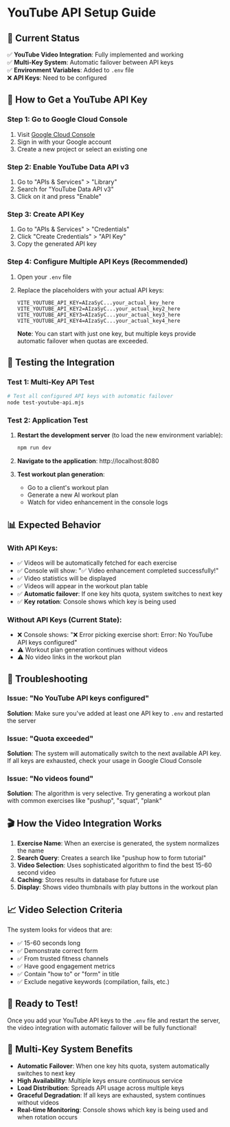 # YouTube API Setup Guide

## 🎯 **Current Status**

✅ **YouTube Video Integration**: Fully implemented and working  
✅ **Multi-Key System**: Automatic failover between API keys  
✅ **Environment Variables**: Added to `.env` file  
❌ **API Keys**: Need to be configured  

## 🔑 **How to Get a YouTube API Key**

### Step 1: Go to Google Cloud Console
1. Visit [Google Cloud Console](https://console.cloud.google.com/)
2. Sign in with your Google account
3. Create a new project or select an existing one

### Step 2: Enable YouTube Data API v3
1. Go to "APIs & Services" > "Library"
2. Search for "YouTube Data API v3"
3. Click on it and press "Enable"

### Step 3: Create API Key
1. Go to "APIs & Services" > "Credentials"
2. Click "Create Credentials" > "API Key"
3. Copy the generated API key

### Step 4: Configure Multiple API Keys (Recommended)
1. Open your `.env` file
2. Replace the placeholders with your actual API keys:
   ```
   VITE_YOUTUBE_API_KEY=AIzaSyC...your_actual_key_here
   VITE_YOUTUBE_API_KEY2=AIzaSyC...your_actual_key2_here
   VITE_YOUTUBE_API_KEY3=AIzaSyC...your_actual_key3_here
   VITE_YOUTUBE_API_KEY4=AIzaSyC...your_actual_key4_here
   ```
   
   **Note**: You can start with just one key, but multiple keys provide automatic failover when quotas are exceeded.

## 🧪 **Testing the Integration**

### Test 1: Multi-Key API Test
```bash
# Test all configured API keys with automatic failover
node test-youtube-api.mjs
```

### Test 2: Application Test
1. **Restart the development server** (to load the new environment variable):
   ```bash
   npm run dev
   ```

2. **Navigate to the application**: http://localhost:8080

3. **Test workout plan generation**:
   - Go to a client's workout plan
   - Generate a new AI workout plan
   - Watch for video enhancement in the console logs

## 📊 **Expected Behavior**

### With API Keys:
- ✅ Videos will be automatically fetched for each exercise
- ✅ Console will show: "✅ Video enhancement completed successfully!"
- ✅ Video statistics will be displayed
- ✅ Videos will appear in the workout plan table
- ✅ **Automatic failover**: If one key hits quota, system switches to next key
- ✅ **Key rotation**: Console shows which key is being used

### Without API Keys (Current State):
- ❌ Console shows: "❌ Error picking exercise short: Error: No YouTube API keys configured"
- ⚠️ Workout plan generation continues without videos
- ⚠️ No video links in the workout plan

## 🔧 **Troubleshooting**

### Issue: "No YouTube API keys configured"
**Solution**: Make sure you've added at least one API key to `.env` and restarted the server

### Issue: "Quota exceeded"
**Solution**: The system will automatically switch to the next available API key. If all keys are exhausted, check your usage in Google Cloud Console

### Issue: "No videos found"
**Solution**: The algorithm is very selective. Try generating a workout plan with common exercises like "pushup", "squat", "plank"

## 🎬 **How the Video Integration Works**

1. **Exercise Name**: When an exercise is generated, the system normalizes the name
2. **Search Query**: Creates a search like "pushup how to form tutorial"
3. **Video Selection**: Uses sophisticated algorithm to find the best 15-60 second video
4. **Caching**: Stores results in database for future use
5. **Display**: Shows video thumbnails with play buttons in the workout plan

## 📈 **Video Selection Criteria**

The system looks for videos that are:
- ✅ 15-60 seconds long
- ✅ Demonstrate correct form
- ✅ From trusted fitness channels
- ✅ Have good engagement metrics
- ✅ Contain "how to" or "form" in title
- ✅ Exclude negative keywords (compilation, fails, etc.)

## 🚀 **Ready to Test!**

Once you add your YouTube API keys to the `.env` file and restart the server, the video integration with automatic failover will be fully functional!

## 🔄 **Multi-Key System Benefits**

- **Automatic Failover**: When one key hits quota, system automatically switches to next key
- **High Availability**: Multiple keys ensure continuous service
- **Load Distribution**: Spreads API usage across multiple keys
- **Graceful Degradation**: If all keys are exhausted, system continues without videos
- **Real-time Monitoring**: Console shows which key is being used and when rotation occurs
